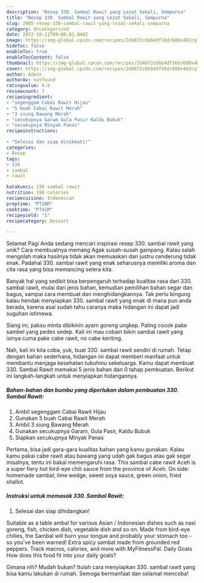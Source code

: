 ```yaml
---
description: "Resep 330. Sambal Rawit yang Lezat Sekali, Sempurna"
title: "Resep 330. Sambal Rawit yang Lezat Sekali, Sempurna"
slug: 2005-resep-330-sambal-rawit-yang-lezat-sekali-sempurna
category: Uncategorized
date: 2022-10-21T09:00:01.048Z
image: https://img-global.cpcdn.com/recipes/2d4872c6bb4df16d/680x482cq70/330-sambal-rawit-foto-resep-utama.jpg
hideToc: false
enableToc: true
enableTocContent: false
thumbnail: https://img-global.cpcdn.com/recipes/2d4872c6bb4df16d/680x482cq70/330-sambal-rawit-foto-resep-utama.jpg
cover: https://img-global.cpcdn.com/recipes/2d4872c6bb4df16d/680x482cq70/330-sambal-rawit-foto-resep-utama.jpg
author: Admin
authorAv: notfound
ratingvalue: 4.8
reviewcount: 7
recipeingredient:
- "segenggam Cabai Rawit Hijau"
- "5 buah Cabai Rawit Merah"
- "3 siung Bawang Merah"
- "secukupnya Garam Gula Pasir Kaldu Bubuk"
- "secukupnya Minyak Panas"
recipeinstructions:

- "Selesai dan siap dinikmati!"
categories:
- Resep
tags:
- 330
- sambal
- rawit

katakunci: 330 sambal rawit 
nutrition: 190 calories
recipecuisine: Indonesian
preptime: "PT28M"
cooktime: "PT41M"
recipeyield: "1"
recipecategory: Dessert

---
```



Selamat Pagi Anda sedang mencari inspirasi resep 330. sambal rawit yang unik? Cara membuatnya memang Agak susah-susah gampang. Kalau salah mengolah maka hasilnya tidak akan memuaskan dan justru cenderung tidak enak. Padahal 330. sambal rawit yang enak seharusnya memiliki aroma dan cita rasa yang bisa memancing selera kita.


Banyak hal yang sedikit bisa berpengaruh terhadap kualitas rasa dari 330. sambal rawit, mulai dari jenis bahan, kemudian pemilihan bahan segar dan bagus, sampai cara membuat dan menghidangkannya. Tak perlu bingung kalau hendak menyiapkan 330. sambal rawit yang enak di mana pun anda berada, karena asal sudah tahu caranya maka hidangan ini dapat jadi suguhan istimewa.

Siang ini, paksu minta dibikinin ayam goreng ungkep. Paling cocok pake sambel yang pedes sedep. Kali ini mau cobain bikin sambal rawit yang isinya cuma pake cabe rawit, no cabe keriting.


Nah, kali ini kita coba, yuk, buat 330. sambal rawit sendiri di rumah. Tetap dengan bahan sederhana, hidangan ini dapat memberi manfaat untuk membantu menjaga kesehatan tubuhmu sekeluarga. Kamu dapat membuat 330. Sambal Rawit memakai 5 jenis bahan dan 0 tahap pembuatan. Berikut ini langkah-langkah untuk menyiapkan hidangannya.

<!--inarticleads1-->

##### Bahan-bahan dan bumbu yang diperlukan dalam pembuatan 330. Sambal Rawit:

1. Ambil segenggam Cabai Rawit Hijau
1. Gunakan 5 buah Cabai Rawit Merah
1. Ambil 3 siung Bawang Merah
1. Gunakan secukupnya Garam, Gula Pasir, Kaldu Bubuk
1. Siapkan secukupnya Minyak Panas


Pertama, bisa jadi gara-gara kualitas bahan yang kamu gunakan. Kalau kamu pakai cabe rawit atau bawang yang udah gak bagus atau gak segar misalnya, tentu ini bakal memengaruhi rasa. This sambal cabe rawit Aceh is a super fiery hot bird-eye chili sauce from the province of Aceh. On side: homemade sambal, lime wedge, sweet soya sauce, green onion, fried shallot. 

<!--inarticleads2-->

##### Instruksi untuk memasak 330. Sambal Rawit:


1. Selesai dan siap dihidangkan!

Suitable as a table ambal for various Asian / Indonesian dishes such as nasi goreng, fish, chicken dish, vegetable dish and so on. Made from bird-eye chilies, the Sambal will burn your tongue and probably your stomach too - so you&#39;ve been warned! Extra spicy sambal made from grounded red peppers. Track macros, calories, and more with MyFitnessPal. Daily Goals How does this food fit into your daily goals? 

Gimana nih? Mudah bukan? Itulah cara menyiapkan 330. sambal rawit yang bisa kamu lakukan di rumah. Semoga bermanfaat dan selamat mencoba!
